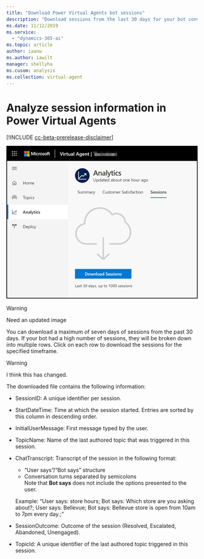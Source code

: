 ```yaml
---
title: "Download Power Virtual Agents bot sessions"
description: "Download sessions from the last 30 days for your bot conversations."
ms.date: 11/12/2019
ms.service:
  - "dynamics-365-ai"
ms.topic: article
author: iaanw
ms.author: iawilt
manager: shellyha
ms.cusom: analysis
ms.collection: virtual-agent
---
```


# Analyze session information in Power Virtual Agents

[!INCLUDE [cc-beta-prerelease-disclaimer](includes/cc-beta-prerelease-disclaimer.md)]


![Sessions page](media/sessions-page.png)

>[!WARNING]
>Need an updated image

You can download a maximum of seven days of sessions from the past 30 days. If your bot had a high number of sessions, they will be broken down into multiple rows. Click on each row to download the sessions for the specified timeframe.

>[!WARNING]
>I think this has changed.

The downloaded file contains the following information: 

- SessionID: A unique identifier per session. 

- StartDateTime: Time at which the session started. Entries are sorted by this column in descending order. 

- InitialUserMessage: First message typed by the user.

- TopicName: Name of the last authored topic that was triggered in this session. 

- ChatTranscript: Transcript of the session in the following format:
    - “User says”/“Bot says” structure
    - Conversation turns separated by semicolons</br>
   Note that **Bot says** does not include the options presented to the user.
    
    Example: “User says: store hours; Bot says: Which store are you asking about?; User says: Bellevue; Bot says: Bellevue store is open from 10am to 7pm every day.;”

- SessionOutcome: Outcome of the session (Resolved, Escalated, Abandoned, Unengaged).

- TopicId: A unique identifier of the last authored topic triggered in this session. 
